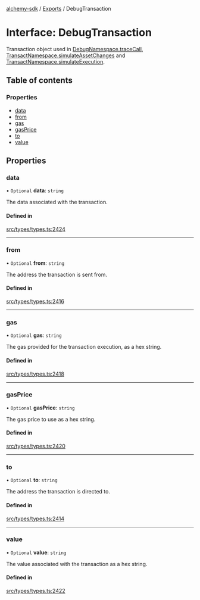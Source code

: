 [alchemy-sdk](../README.md) / [Exports](../modules.md) / DebugTransaction

# Interface: DebugTransaction

Transaction object used in [DebugNamespace.traceCall](../classes/DebugNamespace.md#tracecall), [TransactNamespace.simulateAssetChanges](../classes/TransactNamespace.md#simulateassetchanges) and [TransactNamespace.simulateExecution](../classes/TransactNamespace.md#simulateexecution).

## Table of contents

### Properties

- [data](DebugTransaction.md#data)
- [from](DebugTransaction.md#from)
- [gas](DebugTransaction.md#gas)
- [gasPrice](DebugTransaction.md#gasprice)
- [to](DebugTransaction.md#to)
- [value](DebugTransaction.md#value)

## Properties

### data

• `Optional` **data**: `string`

The data associated with the transaction.

#### Defined in

[src/types/types.ts:2424](https://github.com/alchemyplatform/alchemy-sdk-js/blob/4a7f568/src/types/types.ts#L2424)

___

### from

• `Optional` **from**: `string`

The address the transaction is sent from.

#### Defined in

[src/types/types.ts:2416](https://github.com/alchemyplatform/alchemy-sdk-js/blob/4a7f568/src/types/types.ts#L2416)

___

### gas

• `Optional` **gas**: `string`

The gas provided for the transaction execution, as a hex string.

#### Defined in

[src/types/types.ts:2418](https://github.com/alchemyplatform/alchemy-sdk-js/blob/4a7f568/src/types/types.ts#L2418)

___

### gasPrice

• `Optional` **gasPrice**: `string`

The gas price to use as a hex string.

#### Defined in

[src/types/types.ts:2420](https://github.com/alchemyplatform/alchemy-sdk-js/blob/4a7f568/src/types/types.ts#L2420)

___

### to

• `Optional` **to**: `string`

The address the transaction is directed to.

#### Defined in

[src/types/types.ts:2414](https://github.com/alchemyplatform/alchemy-sdk-js/blob/4a7f568/src/types/types.ts#L2414)

___

### value

• `Optional` **value**: `string`

The value associated with the transaction as a hex string.

#### Defined in

[src/types/types.ts:2422](https://github.com/alchemyplatform/alchemy-sdk-js/blob/4a7f568/src/types/types.ts#L2422)
